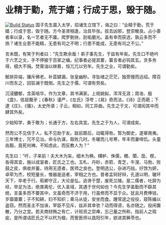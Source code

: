 # 业精于勤，荒于嬉；行成于思，毁于随。

[![Build Status](https://travis-ci.com/Cmingqiu/blog.svg?branch=master)](https://travis-ci.com/Cmingqiu/blog)
国子先生晨入太学，招诸生立馆下，诲之曰：“业精于勤，荒于嬉；行成于思，毁于随。方今圣贤相逢，治具毕张。拔去凶邪，登崇畯良。占小善者率以录，名一艺者无不庸。爬罗剔抉，刮垢磨光。盖有幸而获选，孰云多而不扬？诸生业患不能精，无患有司之不明；行患不能成，无患有司之不公。”

言未既，有笑于列者曰：“先生欺余哉！弟子事先生，于兹有年矣。先生口不绝吟于六艺之文，手不停披于百家之编。纪事者必提其要，纂言者必钩其玄。贪多务得，细大不捐。焚膏油以继晷，恒兀兀以穷年。先生之业，可谓勤矣。

觝排异端，攘斥佛老。补苴罅漏，张皇幽眇。寻坠绪之茫茫，独旁搜而远绍。障百川而东之，回狂澜于既倒。先生之于儒，可谓有劳矣。

沉浸醲郁，含英咀华，作为文章，其书满家。上规姚姒，浑浑无涯；周诰、殷《盘》，佶屈聱牙；《春秋》谨严，《左氏》浮夸；《易》奇而法，《诗》正而葩；下逮《庄》、《骚》，太史所录；子云，相如，同工异曲。先生之于文，可谓闳其中而肆其外矣。

少始知学，勇于敢为；长通于方，左右具宜。先生之于为人，可谓成矣。

然而公不见信于人，私不见助于友。跋前踬后，动辄得咎。暂为御史，遂窜南夷。三年博士，冗不见治。命与仇谋，取败几时。冬暖而儿号寒，年丰而妻啼饥。头童齿豁，竟死何裨。不知虑此，而反教人为？”

先生曰：“吁，子来前！夫大木为杗，细木为桷，欂栌、侏儒，椳、闑、扂、楔，各得其宜，施以成室者，匠氏之工也。玉札、丹砂，赤箭、青芝，牛溲、马勃，败鼓之皮，俱收并蓄，待用无遗者，医师之良也。登明选公，杂进巧拙，纡馀为妍，卓荦为杰，校短量长，惟器是适者，宰相之方也。昔者孟轲好辩，孔道以明，辙环天下，卒老于行。荀卿守正，大论是弘，逃谗于楚，废死兰陵。是二儒者，吐辞为经，举足为法，绝类离伦，优入圣域，其遇于世何如也？今先生学虽勤而不繇其统，言虽多而不要其中，文虽奇而不济于用，行虽修而不显于众。犹且月费俸钱，岁靡廪粟；子不知耕，妇不知织；乘马从徒，安坐而食。踵常途之役役，窥陈编以盗窃。然而圣主不加诛，宰臣不见斥，兹非其幸欤？动而得谤，名亦随之。投闲置散，乃分之宜。若夫商财贿之有亡，计班资之崇庳，忘己量之所称，指前人之瑕疵，是所谓诘匠氏之不以杙为楹，而訾医师以昌阳引年，欲进其豨苓也。

<!--
![](./.vuepress/public/img/UI_64.png)

::: tip haha
3
:::
::: details
fjfwefwe

:::

```js
export default {
  name: 'MyComponent'
  // ...
};
```

```js {4}
export default {
  data() {
    return {
      msg: 'Highlighted!'
    };
  }
};
```

Badge <Badge text="haahah" type="error" vertical="middle"/> <Badge text="默认主题"/> -->
